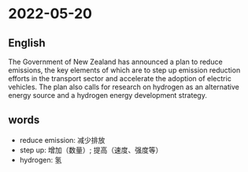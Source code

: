 # 2022-05-20

## English
The Government of New Zealand has 
announced a plan to reduce emissions, the 
key elements of which are to step up
emission reduction efforts in the transport
sector and accelerate the adoption of electric vehicles.
The plan also calls for research on hydrogen as 
an alternative energy source and a hydrogen energy
development strategy.



## words
* reduce emission: 减少排放
* step up: 增加（数量）; 提高（速度、强度等）
* hydrogen: 氢